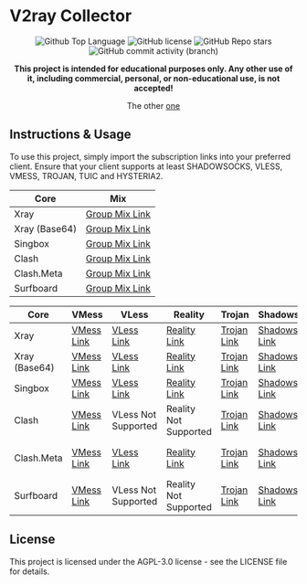 # V2ray Collector

<p align="center">
  <img src="https://img.shields.io/github/languages/top/KoshulaDora/TVC?color=5D6D7E" alt="Github Top Language">
  <img src="https://img.shields.io/github/license/KoshulaDora/TVC?color=5D6D7E" alt="GitHub license">
  <img alt="GitHub Repo stars" src="https://img.shields.io/github/stars/KoshulaDora/TVC">
  <img alt="GitHub commit activity (branch)" src="https://img.shields.io/github/commit-activity/t/KoshulaDora/TVC">
</p>

<p align="center">
  <b>This project is intended for educational purposes only. Any other use of it, including commercial, personal, or non-educational use, is not accepted!</b>
</p>

<p align="center">The other <a href="https://github.com/KoshulaDora/TelegramV2rayCollector/tree/main">one</a> </p>

## Instructions & Usage

To use this project, simply import the subscription links into your preferred client. Ensure that your client supports at least SHADOWSOCKS, VLESS, VMESS, TROJAN, TUIC and HYSTERIA2.

| Core | Mix |
| --- | --- | 
| Xray | [Group Mix Link](https://raw.githubusercontent.com/KoshulaDora/TVC/main/subscriptions/xray/normal/mix) |
| Xray (Base64) | [Group Mix Link](https://raw.githubusercontent.com/KoshulaDora/TVC/main/subscriptions/xray/base64/mix) |
| Singbox | [Group Mix Link](https://raw.githubusercontent.com/KoshulaDora/TVC/main/subscriptions/singbox/mix.json) |
| Clash | [Group Mix Link](https://raw.githubusercontent.com/KoshulaDora/TVC/main/subscriptions/clash/mix) |
| Clash.Meta | [Group Mix Link](https://raw.githubusercontent.com/KoshulaDora/TVC/main/subscriptions/meta/mix) | 
| Surfboard | [Group Mix Link](https://raw.githubusercontent.com/KoshulaDora/TVC/main/subscriptions/surfboard/mix) |

| Core | VMess | VLess | Reality | Trojan | Shadowsocks | Tuic | Hysteria2 |
| --- | --- | --- | --- | --- | --- | --- | --- |
| Xray | [VMess Link](https://raw.githubusercontent.com/KoshulaDora/TVC/main/subscriptions/xray/normal/vmess) | [VLess Link](https://raw.githubusercontent.com/KoshulaDora/TVC/main/subscriptions/xray/normal/vless) | [Reality Link](https://raw.githubusercontent.com/KoshulaDora/TVC/main/subscriptions/xray/normal/reality) | [Trojan Link](https://raw.githubusercontent.com/KoshulaDora/TVC/main/subscriptions/xray/normal/trojan) | [Shadowsocks Link](https://raw.githubusercontent.com/KoshulaDora/TVC/main/subscriptions/xray/normal/ss) | [Tuic Link](https://raw.githubusercontent.com/KoshulaDora/TVC/main/subscriptions/xray/normal/tuic) | [Hysteria2 Link](https://raw.githubusercontent.com/KoshulaDora/TVC/main/subscriptions/xray/normal/hy2) |
| Xray (Base64) | [VMess Link](https://raw.githubusercontent.com/KoshulaDora/TVC/main/subscriptions/xray/base64/vmess) | [VLess Link](https://raw.githubusercontent.com/KoshulaDora/TVC/main/subscriptions/xray/base64/vless) | [Reality Link](https://raw.githubusercontent.com/KoshulaDora/TVC/main/subscriptions/xray/base64/reality) | [Trojan Link](https://raw.githubusercontent.com/KoshulaDora/TVC/main/subscriptions/xray/base64/trojan) | [Shadowsocks Link](https://raw.githubusercontent.com/KoshulaDora/TVC/main/subscriptions/xray/base64/ss) | [Tuic Link](https://raw.githubusercontent.com/KoshulaDora/TVC/main/subscriptions/xray/base64/tuic) | [Hysteria2 Link](https://raw.githubusercontent.com/KoshulaDora/TVC/main/subscriptions/xray/base64/hy2) |
| Singbox | [VMess Link](https://raw.githubusercontent.com/KoshulaDora/TVC/main/subscriptions/singbox/vmess.json) | [VLess Link](hhttps://raw.githubusercontent.com/KoshulaDora/TVC/main/subscriptions/singbox/vless.json) | [Reality Link](https://raw.githubusercontent.com/KoshulaDora/TVC/main/subscriptions/singbox/reality.json) | [Trojan Link](https://raw.githubusercontent.com/KoshulaDora/TVC/main/subscriptions/singbox/trojan.json) | [Shadowsocks Link](https://raw.githubusercontent.com/KoshulaDora/TVC/main/subscriptions/singbox/ss.json) | [Tuic Link](https://raw.githubusercontent.com/KoshulaDora/TVC/main/subscriptions/singbox/tuic.json) | [Hysteria2 Link](https://raw.githubusercontent.com/KoshulaDora/TVC/main/subscriptions/singbox/hy3.json) |
| Clash | [VMess Link](https://raw.githubusercontent.com/KoshulaDora/TVC/main/subscriptions/clash/vmess) | VLess Not Supported | Reality Not Supported | [Trojan Link](https://raw.githubusercontent.com/KoshulaDora/TVC/main/subscriptions/clash/trojan) | [Shadowsocks Link](https://raw.githubusercontent.com/KoshulaDora/TVC/main/subscriptions/clash/ss) | Tuic Not Supported | Hysteria2 Not Supported |
| Clash.Meta | [VMess Link](https://raw.githubusercontent.com/KoshulaDora/TVC/main/subscriptions/meta/vmess) | [VLess Link](https://raw.githubusercontent.com/KoshulaDora/TVC/main/subscriptions/meta/vless) | [Reality Link](https://raw.githubusercontent.com/KoshulaDora/TVC/main/subscriptions/meta/reality) | [Trojan Link](https://raw.githubusercontent.com/KoshulaDora/TVC/main/subscriptions/meta/trojan) | [Shadowsocks Link](https://raw.githubusercontent.com/KoshulaDora/TVC/main/subscriptions/meta/ss) | Tuic Not Supported  | Hysteria2 Not Supported  |
| Surfboard | [VMess Link](https://raw.githubusercontent.com/KoshulaDora/TVC/main/subscriptions/surfboard/vmess) | VLess Not Supported  | Reality Not Supported  | [Trojan Link](https://raw.githubusercontent.com/KoshulaDora/TVC/main/subscriptions/surfboard/trojan) | [Shadowsocks Link](https://raw.githubusercontent.com/KoshulaDora/TVC/main/subscriptions/surfboard/ss) | Tuic Not Supported  | Hysteria2 Not Supported  |

## License

This project is licensed under the AGPL-3.0 license - see the LICENSE file for details.
